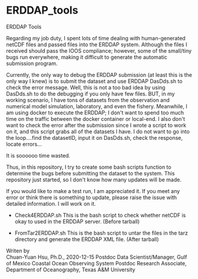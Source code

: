 # ERDDAP_tools
ERDDAP Tools

Regarding my job duty, I spent lots of time dealing with human-generated netCDF files and passed files into the ERDDAP system. Although the files I received should pass the IOOS compliance; however, some of the small/tiny bugs run everywhere, making it difficult to generate the automatic submission program. 

Currently, the only way to debug the ERDDAP submission (at least this is the only way I knew) is to submit the dataset and use ERDDAP DasDds.sh to check the error message. Well, this is not a too bad idea by using DasDds.sh to do the debugging if you only have few files. BUT, in my working scenario, I have tons of datasets from the observation and numerical model simulation, laboratory, and even the fishery. Meanwhile, I am using docker to execute the ERDDAP; I don't want to spend too much time on the traffic between the docker container or local-end. I also don't want to check the error after the submission since I wrote a script to work on it, and this script grabs all of the datasets I have. I do not want to go into the loop....find the datasetID, input it on DasDds.sh, check the response, locate errors... 

It is soooooo time wasted.

Thus, in this repository, I try to create some bash scripts function to determine the bugs before submitting the dataset to the system. This repository just started, so I don't know how many updates will be made. 

If you would like to make a test run, I am appreciated it. 
If you meet any error or think there is something to update, please raise the issue with detailed information. I will work on it.


* Check4ERDDAP.sh
This is the bash script to check whether netCDF is okay to used in the ERDDAP server. (Before tarball)
  
* FromTar2ERDDAP.sh
 This is the bash script to untar the files in the tarz directory and generate the ERDDAP XML file. (After tarball)


  
  
Writen by  
   Chuan-Yuan Hsu, Ph.D., 2020-12-15
       Postdoc Data Scientist/Manager, Gulf of Mexico Coastal Ocean Observing System
       Postdoc Research Associate, Department of Oceanography, Texas A&M University
